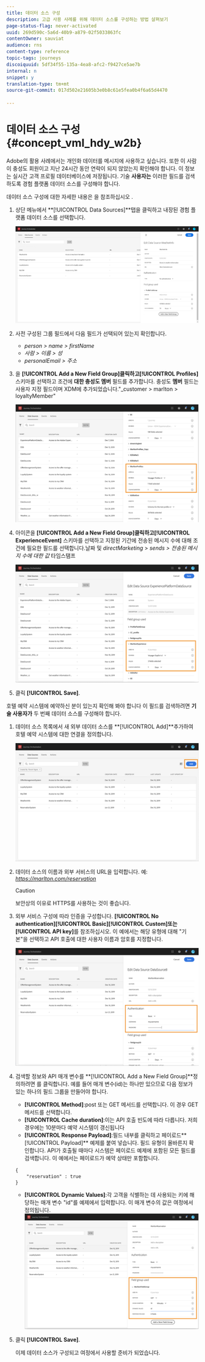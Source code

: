 ```yaml
---
title: 데이터 소스 구성
description: 고급 사용 사례를 위해 데이터 소스를 구성하는 방법 살펴보기
page-status-flag: never-activated
uuid: 269d590c-5a6d-40b9-a879-02f5033863fc
contentOwner: sauviat
audience: rns
content-type: reference
topic-tags: journeys
discoiquuid: 5df34f55-135a-4ea8-afc2-f9427ce5ae7b
internal: n
snippet: y
translation-type: tm+mt
source-git-commit: 017d502e21605b3e0b8c61e5fea0b4f6a65d4470

---
```



# 데이터 소스 구성 {#concept_vml_hdy_w2b}

Adobe의 활용 사례에서는 개인화 데이터를 메시지에 사용하고 싶습니다. 또한 이 사람이 충성도 회원이고 지난 24시간 동안 연락이 되지 않았는지 확인해야 합니다. 이 정보는 실시간 고객 프로필 데이터베이스에 저장됩니다. 기술 **사용자는** 이러한 필드를 검색하도록 경험 플랫폼 데이터 소스를 구성해야 합니다.

데이터 소스 구성에 대한 자세한 내용은 을 참조하십시오 [](../datasource/about-data-sources.md).

1. 상단 메뉴에서 **[!UICONTROL Data Sources]**탭을 클릭하고 내장된 경험 플랫폼 데이터 소스를 선택합니다.

   ![](../assets/journey23.png)

1. 사전 구성된 그룹 필드에서 다음 필드가 선택되어 있는지 확인합니다.

   * _person > name > firstName_
   * _사람 > 이름 > 성_
   * _personalEmail > 주소_

1. 을 **[!UICONTROL Add a New Field Group]**클릭하고**[!UICONTROL Profiles]** 스키마를 선택하고 조건에 **대한 충성도 멤버** 필드를 추가합니다. 충성도 **멤버** 필드는 사용자 지정 필드이며 XDM에 추가되었습니다.&quot;_customer > marlton > loyaltyMember&quot;

   ![](../assets/journeyuc2_6.png)

1. 아이콘을 **[!UICONTROL Add a New Field Group]**클릭하고**[!UICONTROL ExperienceEvent]** 스키마를 선택하고 지정된 기간에 전송된 메시지 수에 대해 조건에 필요한 필드를 선택합니다.날짜 및 _directMarketing_ > _sends > 전송된 메시지 수에 대한 값_ 타임스탬프

   ![](../assets/journeyuc2_7.png)

1. 클릭 **[!UICONTROL Save]**.

호텔 예약 시스템에 예약하신 분이 있는지 확인해 봐야 합니다 이 필드를 검색하려면 **기술 사용자가** 두 번째 데이터 소스를 구성해야 합니다.

1. 데이터 소스 목록에서 새 외부 데이터 소스를 **[!UICONTROL Add]**추가하여 호텔 예약 시스템에 대한 연결을 정의합니다.

   ![](../assets/journeyuc2_9.png)

1. 데이터 소스의 이름과 외부 서비스의 URL을 입력합니다. 예: _https://marlton.com/reservation_

   >[!CAUTION]
   >
   >보안상의 이유로 HTTPS를 사용하는 것이 좋습니다.

1. 외부 서비스 구성에 따라 인증을 구성합니다. **[!UICONTROL No authentication]****[!UICONTROL Basic]****[!UICONTROL Custom]**또는**[!UICONTROL API key]**&#x200B;를 참조하십시오. 이 예에서는 해당 유형에 대해 &quot;기본&quot;을 선택하고 API 호출에 대한 사용자 이름과 암호를 지정합니다.

   ![](../assets/journeyuc2_10.png)

1. 검색할 정보와 API 매개 변수를 **[!UICONTROL Add a New Field Group]**정의하려면 를 클릭합니다. 예를 들어 매개 변수(id)는 하나만 있으므로 다음 정보가 있는 하나의 필드 그룹을 만들어야 합니다.

   * **[!UICONTROL Method]**:post 또는 GET 메서드를 선택합니다. 이 경우 GET 메서드를 선택합니다.
   * **[!UICONTROL Cache duration]**:이는 API 호출 빈도에 따라 다릅니다. 저희 경우에는 10분마다 예약 시스템이 갱신됩니다
   * **[!UICONTROL Response Payload]**:필드 내부를 클릭하고 페이로드**[!UICONTROL Payload]** 예제를 붙여 넣습니다. 필드 유형이 올바른지 확인합니다. API가 호출될 때마다 시스템은 페이로드 예제에 포함된 모든 필드를 검색합니다. 이 예에서는 페이로드가 예약 상태만 포함합니다.

   ```
   {
       "reservation" : true
   }
   ```

   * **[!UICONTROL Dynamic Values]**:각 고객을 식별하는 데 사용되는 키에 해당하는 매개 변수 &quot;id&quot;를 예제에서 입력합니다. 이 매개 변수의 값은 여정에서 정의됩니다.
   ![](../assets/journeyuc2_11.png)

1. 클릭 **[!UICONTROL Save]**.

   이제 데이터 소스가 구성되고 여정에서 사용할 준비가 되었습니다.

